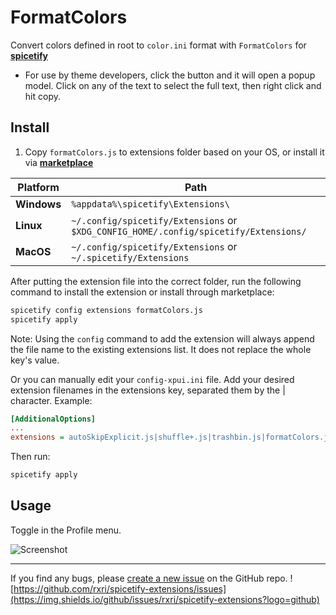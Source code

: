 # FormatColors

Convert colors defined in root to `color.ini` format with `FormatColors` for **[spicetify](https://github.com/spicetify/cli)**

* For use by theme developers, click the button and it will open a popup model. Click on any of the text to select the full text, then right click and hit copy.

## Install

1. Copy `formatColors.js` to extensions folder based on your OS, or install it via **[marketplace](https://github.com/spicetify/spicetify-marketplace)**

| **Platform**   | **Path**                                                                             |
|----------------|--------------------------------------------------------------------------------------|
| **Windows**    | `%appdata%\spicetify\Extensions\`                                                    |
| **Linux**      | `~/.config/spicetify/Extensions` or `$XDG_CONFIG_HOME/.config/spicetify/Extensions/` |
| **MacOS**      | `~/.config/spicetify/Extensions` or `~/.spicetify/Extensions`                        |

After putting the extension file into the correct folder, run the following command to install the extension or install through marketplace:

```sh
spicetify config extensions formatColors.js
spicetify apply
```

Note: Using the `config` command to add the extension will always append the file name to the existing extensions list. It does not replace the whole key's value.

Or you can manually edit your `config-xpui.ini` file. Add your desired extension filenames in the extensions key, separated them by the | character.
Example:

```ini
[AdditionalOptions]
...
extensions = autoSkipExplicit.js|shuffle+.js|trashbin.js|formatColors.js
```

Then run:

```sh
spicetify apply
```

## Usage

Toggle in the Profile menu.

![Screenshot](https://raw.githubusercontent.com/rxri/spicetify-extensions/main/formatColors/formatColors.png)

-----
If you find any bugs, please [create a new issue](https://github.com/rxri/spicetify-extensions/issues/new/choose) on the GitHub repo.
![https://github.com/rxri/spicetify-extensions/issues](https://img.shields.io/github/issues/rxri/spicetify-extensions?logo=github)
